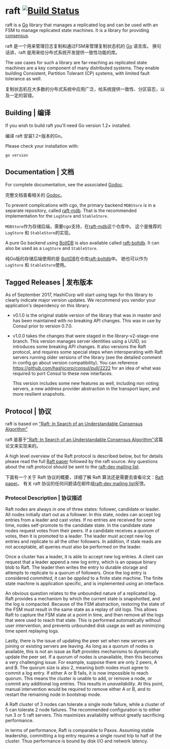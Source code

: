 raft [![Build Status](https://travis-ci.org/hashicorp/raft.png)](https://travis-ci.org/hashicorp/raft)
====

raft is a [Go](http://www.golang.org) library that manages a replicated
log and can be used with an FSM to manage replicated state machines. It
is a library for providing [consensus](http://en.wikipedia.org/wiki/Consensus_(computer_science)).

raft 是一个用来管理日志复制和通过FSM来管理复制状态机的 [Go](http://www.golang.org) 语言库。
换句话讲，raft 是用来给分布式系统开发提供一致性功能的库。

The use cases for such a library are far-reaching as replicated state
machines are a key component of many distributed systems. They enable
building Consistent, Partition Tolerant (CP) systems, with limited
fault tolerance as well.

复制状态机在大多数的分布式系统中应用广泛，给系统提供一致性、分区容忍，以及一定的容错。

## Building | 编译

If you wish to build raft you'll need Go version 1.2+ installed.

编译 raft 安装1.2+版本的Go。

Please check your installation with:

```
go version
```

## Documentation | 文档

For complete documentation, see the associated [Godoc](http://godoc.org/github.com/hashicorp/raft).

完整文档查看相关的 [Godoc](http://godoc.org/github.com/hashicorp/raft)。

To prevent complications with cgo, the primary backend `MDBStore` is in a separate repository,
called [raft-mdb](http://github.com/hashicorp/raft-mdb). That is the recommended implementation
for the `LogStore` and `StableStore`.

`MDBStore`作为存储后端，需要cgo支持，在[raft-mdb](http://github.com/hashicorp/raft-mdb)这个仓库中。
这个是推荐的`LogStore` 和 `StableStore`的实现。

A pure Go backend using [BoltDB](https://github.com/boltdb/bolt) is also available called
[raft-boltdb](https://github.com/hashicorp/raft-boltdb). It can also be used as a `LogStore`
and `StableStore`.

纯Go版的存储后端使用的是 [BoltDB](https://github.com/boltdb/bolt)在仓库[raft-boltdb](https://github.com/hashicorp/raft-boltdb)中。
她也可以作为`LogStore` 和 `StableStore`使用。

## Tagged Releases | 发布版本

As of September 2017, HashiCorp will start using tags for this library to clearly indicate
major version updates. We recommend you vendor your application's dependency on this library.

* v0.1.0 is the original stable version of the library that was in master and has been maintained
with no breaking API changes. This was in use by Consul prior to version 0.7.0.

* v1.0.0 takes the changes that were staged in the library-v2-stage-one branch. This version
manages server identities using a UUID, so introduces some breaking API changes. It also versions
the Raft protocol, and requires some special steps when interoperating with Raft servers running
older versions of the library (see the detailed comment in config.go about version compatibility).
You can reference https://github.com/hashicorp/consul/pull/2222 for an idea of what was required
to port Consul to these new interfaces.

    This version includes some new features as well, including non voting servers, a new address
    provider abstraction in the transport layer, and more resilient snapshots.

## Protocol | 协议

raft is based on ["Raft: In Search of an Understandable Consensus Algorithm"](https://ramcloud.stanford.edu/wiki/download/attachments/11370504/raft.pdf)

raft 是基于["Raft: In Search of an Understandable Consensus Algorithm"](https://ramcloud.stanford.edu/wiki/download/attachments/11370504/raft.pdf)这篇论文来实现来的。

A high level overview of the Raft protocol is described below, but for details please read the full
[Raft paper](https://ramcloud.stanford.edu/wiki/download/attachments/11370504/raft.pdf)
followed by the raft source. Any questions about the raft protocol should be sent to the
[raft-dev mailing list](https://groups.google.com/forum/#!forum/raft-dev).

下面有一个关于 Raft 协议的概要，详细了解 Raft 算法还是需要去查看论文：[Raft paper](https://ramcloud.stanford.edu/wiki/download/attachments/11370504/raft.pdf)。
有关 raft 协议的任何问题请在邮件组[raft-dev mailing list](https://groups.google.com/forum/#!forum/raft-dev)反馈。

### Protocol Description | 协议描述

Raft nodes are always in one of three states: follower, candidate or leader. All
nodes initially start out as a follower. In this state, nodes can accept log entries
from a leader and cast votes. If no entries are received for some time, nodes
self-promote to the candidate state. In the candidate state nodes request votes from
their peers. If a candidate receives a quorum of votes, then it is promoted to a leader.
The leader must accept new log entries and replicate to all the other followers.
In addition, if stale reads are not acceptable, all queries must also be performed on
the leader.

Once a cluster has a leader, it is able to accept new log entries. A client can
request that a leader append a new log entry, which is an opaque binary blob to
Raft. The leader then writes the entry to durable storage and attempts to replicate
to a quorum of followers. Once the log entry is considered *committed*, it can be
*applied* to a finite state machine. The finite state machine is application specific,
and is implemented using an interface.

An obvious question relates to the unbounded nature of a replicated log. Raft provides
a mechanism by which the current state is snapshotted, and the log is compacted. Because
of the FSM abstraction, restoring the state of the FSM must result in the same state
as a replay of old logs. This allows Raft to capture the FSM state at a point in time,
and then remove all the logs that were used to reach that state. This is performed automatically
without user intervention, and prevents unbounded disk usage as well as minimizing
time spent replaying logs.

Lastly, there is the issue of updating the peer set when new servers are joining
or existing servers are leaving. As long as a quorum of nodes is available, this
is not an issue as Raft provides mechanisms to dynamically update the peer set.
If a quorum of nodes is unavailable, then this becomes a very challenging issue.
For example, suppose there are only 2 peers, A and B. The quorum size is also
2, meaning both nodes must agree to commit a log entry. If either A or B fails,
it is now impossible to reach quorum. This means the cluster is unable to add,
or remove a node, or commit any additional log entries. This results in *unavailability*.
At this point, manual intervention would be required to remove either A or B,
and to restart the remaining node in bootstrap mode.

A Raft cluster of 3 nodes can tolerate a single node failure, while a cluster
of 5 can tolerate 2 node failures. The recommended configuration is to either
run 3 or 5 raft servers. This maximizes availability without
greatly sacrificing performance.

In terms of performance, Raft is comparable to Paxos. Assuming stable leadership,
committing a log entry requires a single round trip to half of the cluster.
Thus performance is bound by disk I/O and network latency.

